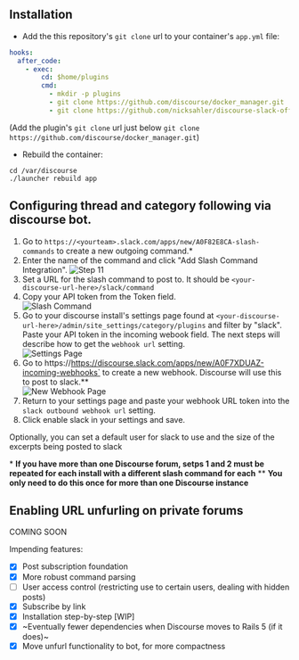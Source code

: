 ## Installation

* Add the this repository's `git clone` url to your container's `app.yml` file:

```yml
hooks:
  after_code:
    - exec:
        cd: $home/plugins
        cmd:
          - mkdir -p plugins
          - git clone https://github.com/discourse/docker_manager.git
          - git clone https://github.com/nicksahler/discourse-slack-official.git
```

(Add the plugin's `git clone` url just below `git clone https://github.com/discourse/docker_manager.git`)

* Rebuild the container:

```
cd /var/discourse
./launcher rebuild app
```

## Configuring thread and category following via discourse bot.

1. Go to `https://<yourteam>.slack.com/apps/new/A0F82E8CA-slash-commands` to create a new outgoing command.\*
2. Enter the name of the command and click "Add Slash Command Integration".
![Step 11](https://cloud.githubusercontent.com/assets/1386403/16739197/f925f9f6-4766-11e6-92a7-8ea7897e7150.png)  
3. Set a URL for the slash command to post to. It should be `<your-discourse-url-here>/slack/command`
4. Copy your API token from the Token field.  
![Slash Command](https://cloud.githubusercontent.com/assets/1386403/16739196/f922ce2a-4766-11e6-87ae-9f67bb879e58.png)  
4. Go to your discourse install's settings page found at `<your-discourse-url-here>/admin/site_settings/category/plugins` and filter by "slack". Paste your API token in the incoming webook field. The next steps will describe how to get the `webhook url` setting.  
![Settings Page](https://cloud.githubusercontent.com/assets/1386403/16739198/f92c6b60-4766-11e6-99b2-877a370f67b5.png)  
5. Go to https://<yourslack>https://discourse.slack.com/apps/new/A0F7XDUAZ-incoming-webhooks` to create a new webhook. Discourse will use this to post to slack.\*\*  
![New Webhook Page](https://cloud.githubusercontent.com/assets/1386403/16739200/f92dbee8-4766-11e6-9e4a-03289337a91b.png)
6. Return to your settings page and paste your webhook URL token into the `slack outbound webhook url` setting.
7. Click enable slack in your settings and save.

Optionally, you can set a default user for slack to use and the size of the excerpts being posted to slack

\* **If you have more than one Discourse forum, setps 1 and 2 must be repeated for each install with a different slash command for each**
\*\* **You only need to do this once for more than one Discourse instance**

## Enabling URL unfurling on private forums 

COMING SOON


Impending features:
- [x] Post subscription foundation
- [x] More robust command parsing 
- [ ] User access control (restricting use to certain users, dealing with hidden posts)
- [x] Subscribe by link
- [x] Installation step-by-step [WIP]
- [x] ~Eventually fewer dependencies when Discourse moves to Rails 5 (if it does)~
- [x] Move unfurl functionality to bot, for more compactness
